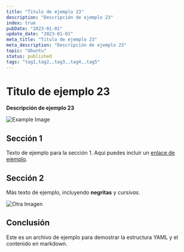 ```yaml
---
title: "Titulo de ejemplo 23"
description: "Descripción de ejemplo 23"
index: true
pubDate: "2023-01-01"
update_date: "2023-01-01"
meta_title: "Titulo de ejemplo 23"
meta_description: "Descripción de ejemplo 23"
topic: "Ubuntu"
status: published
tags: "tag1,tag2,,tag3,,tag4,,tag5"
---
```


# Titulo de ejemplo 23

**Descripción de ejemplo 23**

![Example Image](https://via.placeholder.com/150)

## Sección 1

Texto de ejemplo para la sección 1. Aquí puedes incluir un [enlace de ejemplo](https://example.com).

## Sección 2

Más texto de ejemplo, incluyendo **negritas** y *cursivas*. 

![Otra Imagen](https://via.placeholder.com/200)

## Conclusión

Este es un archivo de ejemplo para demostrar la estructura YAML y el contenido en markdown.
